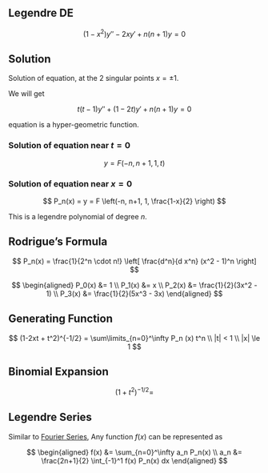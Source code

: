 ## Legendre DE

$$
(1-x^2) y'' -
2xy' +
n(n+1)y
= 0
$$

## Solution

Solution of equation, at the 2 singular points $x = \pm 1$.

We will get

$$
t(t-1)y'' + (1-2t)y' + n(n+1)y = 0
$$

equation is a hyper-geometric function.

### Solution of equation near $t=0$

$$
y = F(-n, n+1, 1, t)
$$

### Solution of equation near $x=0$

$$
P_n(x) =
y =
F \left(-n, n+1, 1, \frac{1-x}{2} \right)
$$

This is a legendre polynomial of degree $n$.

## Rodrigue’s Formula

$$
P_n(x) =
\frac{1}{2^n \cdot n!}
\left[
	\frac{d^n}{d x^n} (x^2 - 1)^n
\right]
$$

$$
\begin{aligned}
P_0(x) &= 1 \\
P_1(x) &= x \\
P_2(x) &= \frac{1}{2}(3x^2 - 1) \\
P_3(x) &= \frac{1}{2}(5x^3 - 3x)
\end{aligned}
$$

## Generating Function

$$
(1-2xt + t^2)^{-1/2} = \sum\limits_{n=0}^\infty P_n (x) t^n \\
|t| < 1 \\
|x| \le 1
$$

## Binomial Expansion

$$
(1+t^2)^{-1/2} =
$$

## Legendre Series

Similar to [Fourier Series](17_Fourier_Series.md), Any function $f(x)$ can be represented as

$$
\begin{aligned}
f(x) &= \sum_{n=0}^\infty a_n P_n(x) \\
a_n &= \frac{2n+1}{2} \int_{-1}^1 f(x) P_n(x) dx
\end{aligned}
$$

